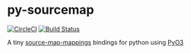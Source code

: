 # py-sourcemap

[![CircleCI](https://circleci.com/gh/LeetCode-OpenSource/py-sourcemap.svg?style=svg)](https://circleci.com/gh/LeetCode-OpenSource/py-sourcemap)
[![Build Status](https://travis-ci.com/LeetCode-OpenSource/py-sourcemap.svg?branch=master)](https://travis-ci.com/LeetCode-OpenSource/py-sourcemap)

A tiny [source-map-mappings](https://github.com/fitzgen/source-map-mappings) bindings for python using [PyO3](https://github.com/PyO3/pyo3)

